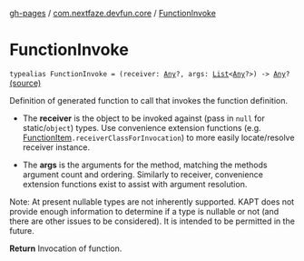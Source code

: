 [gh-pages](../index.md) / [com.nextfaze.devfun.core](index.md) / [FunctionInvoke](./-function-invoke.md)

# FunctionInvoke

`typealias FunctionInvoke = (receiver: `[`Any`](https://kotlinlang.org/api/latest/jvm/stdlib/kotlin/-any/index.html)`?, args: `[`List`](https://kotlinlang.org/api/latest/jvm/stdlib/kotlin.collections/-list/index.html)`<`[`Any`](https://kotlinlang.org/api/latest/jvm/stdlib/kotlin/-any/index.html)`?>) -> `[`Any`](https://kotlinlang.org/api/latest/jvm/stdlib/kotlin/-any/index.html)`?` [(source)](https://github.com/NextFaze/dev-fun/tree/master/devfun-annotations/src/main/java/com/nextfaze/devfun/core/Definitions.kt#L30)

Definition of generated function to call that invokes the function definition.

* The **receiver** is the object to be invoked against (pass in `null` for static/`object`) types.
Use convenience extension functions (e.g. [FunctionItem](-function-item/index.md)`.receiverClassForInvocation`) to more easily locate/resolve receiver instance.

* The **args** is the arguments for the method, matching the methods argument count and ordering.
Similarly to receiver, convenience extension functions exist to assist with argument resolution.

Note: At present nullable types are not inherently supported.
KAPT does not provide enough information to determine if a type is nullable or not (and there are other
issues to be considered). It is intended to be permitted in the future.

**Return**
Invocation of function.

